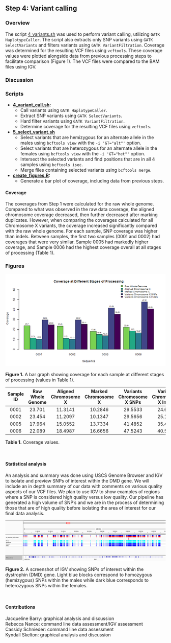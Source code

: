 ## Step 4: Variant calling

### Overview

The script [4_variants.sh](scripts/4_variants.sh) was used to perform variant calling, utilizing `GATK HaplotypeCaller`. The script also extracts only SNP variants using `GATK SelectVariants` and filters variants using `GATK VariantFiltration`. Coverage was determined for the resulting VCF files using `vcftools`. These coverage values were plotted alongside data from previous processing steps to facilitate comparison (Figure 1). The VCF files were compared to the BAM files using IGV.

### Discussion

### Scripts

- **[4_variant_call.sh](scripts/4_variant_call.sh):**
  - Call variants using `GATK HaplotypeCaller`.
  - Extract SNP variants using `GATK SelectVariants`.
  - Hard filter variants using `GATK VariantFiltration`.
  - Determine coverage for the resulting VCF files using `vcftools`.
- **[5_select_variant.sh](scripts/5_select_variant.sh)**
  - Select variants that are hemizygous for an alternate allele in the males using `bcftools view` with the `-i 'GT="alt"'` option.
  - Select variants that are heterozygous for an alternate allele in the females using `bcftools view` with the `-i 'GT="het"'` option.
  - Intersect the selected variants and find positions that are in all 4 samples using `bcftools isec`.
  - Merge files containing selected variants using `bcftools merge`.
- **[create_figures.R](scripts/create_figures.R):**
  - Generate a bar plot of coverage, including data from previous steps.

#### Coverage

The coverages from Step 1 were calculated for the raw whole genome. Compared to what was observed in the raw data coverage, the aligned chromosome coverage decreased, then further decreased after marking duplicates. However, when comparing the coverages calculated for all Chromosome X variants, the coverage increased significantly compared with the raw whole genome. For each sample, SNP coverage was higher than indels. Between samples, the first two samples (0001 and 0002) had coverages that were very similar. Sample 0005 had markedly higher coverage, and Sample 0006 had the highest coverage overall at all stages of processing (Table 1).

### Figures

<img src="analysis/0_figures/4_coverage.png"  alt="Bar Graph Comparing Coverage at Different Stages of the Pipeline">  

__Figure 1.__ A bar graph showing coverage for each sample at different stages of processing (values in Table 1).

| Sample ID | Raw Whole Genome | Aligned Chromosome X | Marked Chromosome X |Variants Chromosome X SNPs   | Variants Chromosome X Indels|
|:---------:|:----------------:|:--------------------:|:-------------------:|:---------------------------:| :--------------------------:|
|   0001    |      23.701      |       11.3141        |       10.2846       |           29.5533           |            24.6290          |
|   0002    |      23.454      |       11.2097        |       10.1347       |           29.5656           |            25.1147          |
|   0005    |      17.964      |       15.0552        |       13.7334       |           41.4852           |            35.4306          |
|   0006    |      22.089      |       18.4987        |       16.6656       |           47.5243           |            40.5858          |

__Table 1.__ Coverage values.

<br>

#### Statistical analysis

An analysis and summary was done using USCS Genome Browser and IGV to isolate and preview SNPs of interest within the DMD gene. We will include an in depth summary of our data with comments on various quality aspects of our VCF files. We plan to use IGV to show examples of regions where a SNP is considered high quality versus low quality. Our pipeline has generated a high volume of SNP’s and we are in the process of determining those that are of high quality before isolating the area of interest for our final data analysis.

<img src="analysis/0_figures/DMD_gene_SNPs.png"  alt="SNPs in DMD Gene">  

__Figure 2.__ A screenshot of IGV showing SNPs of interest within the dystrophin (DMD) gene. Light blue blocks correspond to homozygous (hemizygous) SNPs within the males while dark blue corresponds to heterozygous SNPs within the females.

<br>

#### Contributions

Jacqueline Barry: graphical analysis and discussion  
Rebecca Nance: command line data assessment/IGV assessment    
Cassidy Schnieder: command line data assessment  
Kyndall Skelton: graphical analysis and discussion  
